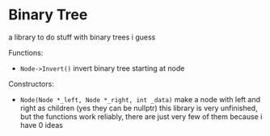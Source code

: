 # Binary Tree
a library to do stuff with binary trees i guess

Functions:
- `Node->Invert()` invert binary tree starting at node

Constructors:
- `Node(Node *_left, Node *_right, int _data)` make a node with left and right as children (yes they can be nullptr)
this library is very unfinished, but the functions work reliably, there are just very few of them because i have 0 ideas
